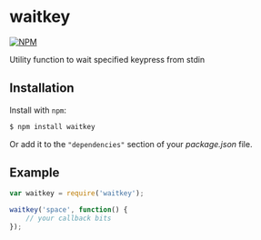 waitkey
=======

[![NPM][1]](https://nodei.co/npm/waitkey/)

Utility function to wait specified keypress from stdin

Installation
------------

Install with `npm`:

``` bash
$ npm install waitkey
```

Or add it to the `"dependencies"` section of your _package.json_ file.

Example
-------

``` js
var waitkey = require('waitkey');

waitkey('space', function() {
	// your callback bits
});
```

[1]: https://nodei.co/npm/waitkey.png?downloads=true&stars=true
